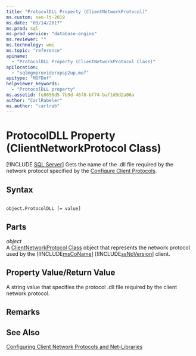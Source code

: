 ```yaml
---
title: "ProtocolDLL Property (ClientNetworkProtocol)"
ms.custom: seo-lt-2019
ms.date: "03/14/2017"
ms.prod: sql
ms.prod_service: "database-engine"
ms.reviewer: ""
ms.technology: wmi
ms.topic: "reference"
apiname: 
  - "ProtocolDLL Property (ClientNetworkProtocol Class)"
apilocation: 
  - "sqlmgmproviderxpsp2up.mof"
apitype: "MOFDef"
helpviewer_keywords: 
  - "ProtocolDLL property"
ms.assetid: fe8650d5-7b9d-46f8-bf74-baf1d9d2a06a
author: "CarlRabeler"
ms.author: "carlrab"
---
```

# ProtocolDLL Property (ClientNetworkProtocol Class)
[!INCLUDE [SQL Server](../../../includes/applies-to-version/sqlserver.md)]
  Gets the name of the .dll file required by the network protocol specified by the [Configure Client Protocols](https://technet.microsoft.com/library/ms181035.aspx).  
  
## Syntax  
  
```  
  
object.ProtocolDLL [= value]  
```  
  
## Parts  
 *object*  
 A [ClientNetworkProtocol Class](../../../relational-databases/wmi-provider-configuration-classes/clientnetworkprotocol-class/clientnetworkprotocol-class.md) object that represents the network protocol used by the [!INCLUDE[msCoName](../../../includes/msconame-md.md)] [!INCLUDE[ssNoVersion](../../../includes/ssnoversion-md.md)] client.  
  
## Property Value/Return Value  
 A string value that specifies the protocol .dll file required by the client network protocol.  
  
## Remarks  
  
## See Also  
 [Configuring Client Network Protocols and Net-Libraries](https://technet.microsoft.com/library/ms181035.aspx)  
  
  
